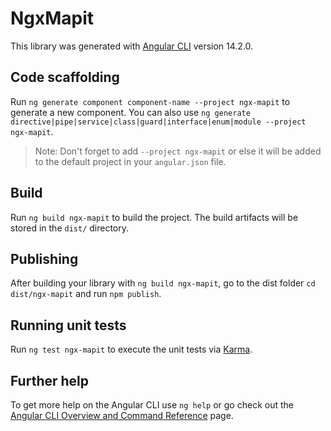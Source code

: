 # NgxMapit

This library was generated with [Angular CLI](https://github.com/angular/angular-cli) version 14.2.0.

## Code scaffolding

Run `ng generate component component-name --project ngx-mapit` to generate a new component. You can also use `ng generate directive|pipe|service|class|guard|interface|enum|module --project ngx-mapit`.
> Note: Don't forget to add `--project ngx-mapit` or else it will be added to the default project in your `angular.json` file. 

## Build

Run `ng build ngx-mapit` to build the project. The build artifacts will be stored in the `dist/` directory.

## Publishing

After building your library with `ng build ngx-mapit`, go to the dist folder `cd dist/ngx-mapit` and run `npm publish`.

## Running unit tests

Run `ng test ngx-mapit` to execute the unit tests via [Karma](https://karma-runner.github.io).

## Further help

To get more help on the Angular CLI use `ng help` or go check out the [Angular CLI Overview and Command Reference](https://angular.io/cli) page.
